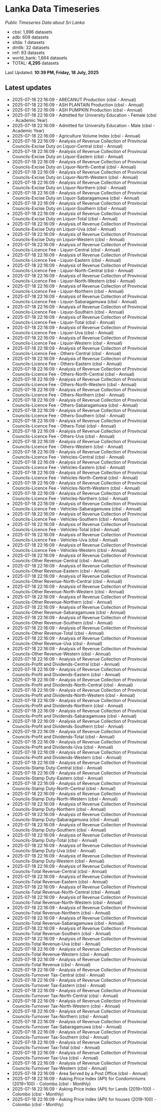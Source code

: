 # Lanka Data Timeseries
*Public Timeseries Data about Sri Lanka*

* cbsl: 1,896 datasets
* adb: 609 datasets
* sltda: 1 datasets
* dmtlk: 32 datasets
* imf: 93 datasets
* world_bank: 1,664 datasets
* TOTAL: **4,295** datasets

Last Updated: **10:39 PM, Friday, 18 July, 2025**

## Latest updates

* 2025-07-18 22:16:09 - ARECANUT Production (cbsl - Annual)
* 2025-07-18 22:16:09 - ASH PLANTAIN Production (cbsl - Annual)
* 2025-07-18 22:16:09 - ASH PUMPKIN Production (cbsl - Annual)
* 2025-07-18 22:16:09 - Admitted for University Education - Female (cbsl - Academic Year)
* 2025-07-18 22:16:09 - Admitted for University Education - Male (cbsl - Academic Year)
* 2025-07-18 22:16:09 - Agriculture Volume Index (cbsl - Annual)
* 2025-07-18 22:16:09 - Analysis of Revenue Collection of Provincial Councils-Excise Duty on Liquor-Central (cbsl - Annual)
* 2025-07-18 22:16:09 - Analysis of Revenue Collection of Provincial Councils-Excise Duty on Liquor-Eastern (cbsl - Annual)
* 2025-07-18 22:16:09 - Analysis of Revenue Collection of Provincial Councils-Excise Duty on Liquor-North-Central (cbsl - Annual)
* 2025-07-18 22:16:09 - Analysis of Revenue Collection of Provincial Councils-Excise Duty on Liquor-North-Western (cbsl - Annual)
* 2025-07-18 22:16:09 - Analysis of Revenue Collection of Provincial Councils-Excise Duty on Liquor-Northern (cbsl - Annual)
* 2025-07-18 22:16:09 - Analysis of Revenue Collection of Provincial Councils-Excise Duty on Liquor-Sabaragamuwa (cbsl - Annual)
* 2025-07-18 22:16:09 - Analysis of Revenue Collection of Provincial Councils-Excise Duty on Liquor-Southern (cbsl - Annual)
* 2025-07-18 22:16:09 - Analysis of Revenue Collection of Provincial Councils-Excise Duty on Liquor-Total (cbsl - Annual)
* 2025-07-18 22:16:09 - Analysis of Revenue Collection of Provincial Councils-Excise Duty on Liquor-Uva (cbsl - Annual)
* 2025-07-18 22:16:09 - Analysis of Revenue Collection of Provincial Councils-Excise Duty on Liquor-Western (cbsl - Annual)
* 2025-07-18 22:16:09 - Analysis of Revenue Collection of Provincial Councils-Licence Fee - Liquor-Central (cbsl - Annual)
* 2025-07-18 22:16:09 - Analysis of Revenue Collection of Provincial Councils-Licence Fee - Liquor-Eastern (cbsl - Annual)
* 2025-07-18 22:16:09 - Analysis of Revenue Collection of Provincial Councils-Licence Fee - Liquor-North-Central (cbsl - Annual)
* 2025-07-18 22:16:09 - Analysis of Revenue Collection of Provincial Councils-Licence Fee - Liquor-North-Western (cbsl - Annual)
* 2025-07-18 22:16:09 - Analysis of Revenue Collection of Provincial Councils-Licence Fee - Liquor-Northern (cbsl - Annual)
* 2025-07-18 22:16:09 - Analysis of Revenue Collection of Provincial Councils-Licence Fee - Liquor-Sabaragamuwa (cbsl - Annual)
* 2025-07-18 22:16:09 - Analysis of Revenue Collection of Provincial Councils-Licence Fee - Liquor-Southern (cbsl - Annual)
* 2025-07-18 22:16:09 - Analysis of Revenue Collection of Provincial Councils-Licence Fee - Liquor-Total (cbsl - Annual)
* 2025-07-18 22:16:09 - Analysis of Revenue Collection of Provincial Councils-Licence Fee - Liquor-Uva (cbsl - Annual)
* 2025-07-18 22:16:09 - Analysis of Revenue Collection of Provincial Councils-Licence Fee - Liquor-Western (cbsl - Annual)
* 2025-07-18 22:16:09 - Analysis of Revenue Collection of Provincial Councils-Licence Fee - Others-Central (cbsl - Annual)
* 2025-07-18 22:16:09 - Analysis of Revenue Collection of Provincial Councils-Licence Fee - Others-Eastern (cbsl - Annual)
* 2025-07-18 22:16:09 - Analysis of Revenue Collection of Provincial Councils-Licence Fee - Others-North-Central (cbsl - Annual)
* 2025-07-18 22:16:09 - Analysis of Revenue Collection of Provincial Councils-Licence Fee - Others-North-Western (cbsl - Annual)
* 2025-07-18 22:16:09 - Analysis of Revenue Collection of Provincial Councils-Licence Fee - Others-Northern (cbsl - Annual)
* 2025-07-18 22:16:09 - Analysis of Revenue Collection of Provincial Councils-Licence Fee - Others-Sabaragamuwa (cbsl - Annual)
* 2025-07-18 22:16:09 - Analysis of Revenue Collection of Provincial Councils-Licence Fee - Others-Southern (cbsl - Annual)
* 2025-07-18 22:16:09 - Analysis of Revenue Collection of Provincial Councils-Licence Fee - Others-Total (cbsl - Annual)
* 2025-07-18 22:16:09 - Analysis of Revenue Collection of Provincial Councils-Licence Fee - Others-Uva (cbsl - Annual)
* 2025-07-18 22:16:09 - Analysis of Revenue Collection of Provincial Councils-Licence Fee - Others-Western (cbsl - Annual)
* 2025-07-18 22:16:09 - Analysis of Revenue Collection of Provincial Councils-Licence Fee - Vehicles-Central (cbsl - Annual)
* 2025-07-18 22:16:09 - Analysis of Revenue Collection of Provincial Councils-Licence Fee - Vehicles-Eastern (cbsl - Annual)
* 2025-07-18 22:16:09 - Analysis of Revenue Collection of Provincial Councils-Licence Fee - Vehicles-North-Central (cbsl - Annual)
* 2025-07-18 22:16:09 - Analysis of Revenue Collection of Provincial Councils-Licence Fee - Vehicles-North-Western (cbsl - Annual)
* 2025-07-18 22:16:09 - Analysis of Revenue Collection of Provincial Councils-Licence Fee - Vehicles-Northern (cbsl - Annual)
* 2025-07-18 22:16:09 - Analysis of Revenue Collection of Provincial Councils-Licence Fee - Vehicles-Sabaragamuwa (cbsl - Annual)
* 2025-07-18 22:16:09 - Analysis of Revenue Collection of Provincial Councils-Licence Fee - Vehicles-Southern (cbsl - Annual)
* 2025-07-18 22:16:09 - Analysis of Revenue Collection of Provincial Councils-Licence Fee - Vehicles-Total (cbsl - Annual)
* 2025-07-18 22:16:09 - Analysis of Revenue Collection of Provincial Councils-Licence Fee - Vehicles-Uva (cbsl - Annual)
* 2025-07-18 22:16:09 - Analysis of Revenue Collection of Provincial Councils-Licence Fee - Vehicles-Western (cbsl - Annual)
* 2025-07-18 22:16:09 - Analysis of Revenue Collection of Provincial Councils-Other Revenue-Central (cbsl - Annual)
* 2025-07-18 22:16:09 - Analysis of Revenue Collection of Provincial Councils-Other Revenue-Eastern (cbsl - Annual)
* 2025-07-18 22:16:09 - Analysis of Revenue Collection of Provincial Councils-Other Revenue-North-Central (cbsl - Annual)
* 2025-07-18 22:16:09 - Analysis of Revenue Collection of Provincial Councils-Other Revenue-North-Western (cbsl - Annual)
* 2025-07-18 22:16:09 - Analysis of Revenue Collection of Provincial Councils-Other Revenue-Northern (cbsl - Annual)
* 2025-07-18 22:16:09 - Analysis of Revenue Collection of Provincial Councils-Other Revenue-Sabaragamuwa (cbsl - Annual)
* 2025-07-18 22:16:09 - Analysis of Revenue Collection of Provincial Councils-Other Revenue-Southern (cbsl - Annual)
* 2025-07-18 22:16:09 - Analysis of Revenue Collection of Provincial Councils-Other Revenue-Total (cbsl - Annual)
* 2025-07-18 22:16:09 - Analysis of Revenue Collection of Provincial Councils-Other Revenue-Uva (cbsl - Annual)
* 2025-07-18 22:16:09 - Analysis of Revenue Collection of Provincial Councils-Other Revenue-Western (cbsl - Annual)
* 2025-07-18 22:16:09 - Analysis of Revenue Collection of Provincial Councils-Profit and Dividends-Central (cbsl - Annual)
* 2025-07-18 22:16:09 - Analysis of Revenue Collection of Provincial Councils-Profit and Dividends-Eastern (cbsl - Annual)
* 2025-07-18 22:16:09 - Analysis of Revenue Collection of Provincial Councils-Profit and Dividends-North-Central (cbsl - Annual)
* 2025-07-18 22:16:09 - Analysis of Revenue Collection of Provincial Councils-Profit and Dividends-North-Western (cbsl - Annual)
* 2025-07-18 22:16:09 - Analysis of Revenue Collection of Provincial Councils-Profit and Dividends-Northern (cbsl - Annual)
* 2025-07-18 22:16:09 - Analysis of Revenue Collection of Provincial Councils-Profit and Dividends-Sabaragamuwa (cbsl - Annual)
* 2025-07-18 22:16:09 - Analysis of Revenue Collection of Provincial Councils-Profit and Dividends-Southern (cbsl - Annual)
* 2025-07-18 22:16:09 - Analysis of Revenue Collection of Provincial Councils-Profit and Dividends-Total (cbsl - Annual)
* 2025-07-18 22:16:09 - Analysis of Revenue Collection of Provincial Councils-Profit and Dividends-Uva (cbsl - Annual)
* 2025-07-18 22:16:09 - Analysis of Revenue Collection of Provincial Councils-Profit and Dividends-Western (cbsl - Annual)
* 2025-07-18 22:16:09 - Analysis of Revenue Collection of Provincial Councils-Stamp Duty-Central (cbsl - Annual)
* 2025-07-18 22:16:09 - Analysis of Revenue Collection of Provincial Councils-Stamp Duty-Eastern (cbsl - Annual)
* 2025-07-18 22:16:09 - Analysis of Revenue Collection of Provincial Councils-Stamp Duty-North-Central (cbsl - Annual)
* 2025-07-18 22:16:09 - Analysis of Revenue Collection of Provincial Councils-Stamp Duty-North-Western (cbsl - Annual)
* 2025-07-18 22:16:09 - Analysis of Revenue Collection of Provincial Councils-Stamp Duty-Northern (cbsl - Annual)
* 2025-07-18 22:16:09 - Analysis of Revenue Collection of Provincial Councils-Stamp Duty-Sabaragamuwa (cbsl - Annual)
* 2025-07-18 22:16:09 - Analysis of Revenue Collection of Provincial Councils-Stamp Duty-Southern (cbsl - Annual)
* 2025-07-18 22:16:09 - Analysis of Revenue Collection of Provincial Councils-Stamp Duty-Total (cbsl - Annual)
* 2025-07-18 22:16:09 - Analysis of Revenue Collection of Provincial Councils-Stamp Duty-Uva (cbsl - Annual)
* 2025-07-18 22:16:09 - Analysis of Revenue Collection of Provincial Councils-Stamp Duty-Western (cbsl - Annual)
* 2025-07-18 22:16:09 - Analysis of Revenue Collection of Provincial Councils-Total Revenue-Central (cbsl - Annual)
* 2025-07-18 22:16:09 - Analysis of Revenue Collection of Provincial Councils-Total Revenue-Eastern (cbsl - Annual)
* 2025-07-18 22:16:09 - Analysis of Revenue Collection of Provincial Councils-Total Revenue-North-Central (cbsl - Annual)
* 2025-07-18 22:16:09 - Analysis of Revenue Collection of Provincial Councils-Total Revenue-North-Western (cbsl - Annual)
* 2025-07-18 22:16:09 - Analysis of Revenue Collection of Provincial Councils-Total Revenue-Northern (cbsl - Annual)
* 2025-07-18 22:16:09 - Analysis of Revenue Collection of Provincial Councils-Total Revenue-Sabaragamuwa (cbsl - Annual)
* 2025-07-18 22:16:09 - Analysis of Revenue Collection of Provincial Councils-Total Revenue-Southern (cbsl - Annual)
* 2025-07-18 22:16:09 - Analysis of Revenue Collection of Provincial Councils-Total Revenue-Uva (cbsl - Annual)
* 2025-07-18 22:16:09 - Analysis of Revenue Collection of Provincial Councils-Total Revenue-Western (cbsl - Annual)
* 2025-07-18 22:16:09 - Analysis of Revenue Collection of Provincial Councils-Total Revenue (cbsl - Annual)
* 2025-07-18 22:16:09 - Analysis of Revenue Collection of Provincial Councils-Turnover Tax-Central (cbsl - Annual)
* 2025-07-18 22:16:09 - Analysis of Revenue Collection of Provincial Councils-Turnover Tax-Eastern (cbsl - Annual)
* 2025-07-18 22:16:09 - Analysis of Revenue Collection of Provincial Councils-Turnover Tax-North-Central (cbsl - Annual)
* 2025-07-18 22:16:09 - Analysis of Revenue Collection of Provincial Councils-Turnover Tax-North-Western (cbsl - Annual)
* 2025-07-18 22:16:09 - Analysis of Revenue Collection of Provincial Councils-Turnover Tax-Northern (cbsl - Annual)
* 2025-07-18 22:16:09 - Analysis of Revenue Collection of Provincial Councils-Turnover Tax-Sabaragamuwa (cbsl - Annual)
* 2025-07-18 22:16:09 - Analysis of Revenue Collection of Provincial Councils-Turnover Tax-Southern (cbsl - Annual)
* 2025-07-18 22:16:09 - Analysis of Revenue Collection of Provincial Councils-Turnover Tax-Total (cbsl - Annual)
* 2025-07-18 22:16:09 - Analysis of Revenue Collection of Provincial Councils-Turnover Tax-Uva (cbsl - Annual)
* 2025-07-18 22:16:09 - Analysis of Revenue Collection of Provincial Councils-Turnover Tax-Western (cbsl - Annual)
* 2025-07-18 22:16:09 - Area Served by a Post Office (cbsl - Annual)
* 2025-07-18 22:16:09 - Asking Price Index (API) for Condominiums (2019=100) - Colombo (cbsl - Monthly)
* 2025-07-18 22:16:09 - Asking Price Index (API) for Lands (2019=100) - Colombo (cbsl - Monthly)
* 2025-07-18 22:16:09 - Asking Price Index (API) for houses (2019-100) - Colombo (cbsl - Monthly)